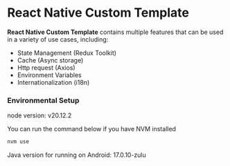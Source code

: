 # React Native Custom Template

**React Native Custom Template** contains multiple features that can be used in a variety of use cases, including:

- State Management (Redux Toolkit)
- Cache (Async storage)
- Http request (Axios)
- Environment Variables
- Internationalization (i18n)

### Environmental Setup

node version: v20.12.2

You can run the command below if you have NVM installed

```bash
nvm use
```

Java version for running on Android: 17.0.10-zulu
